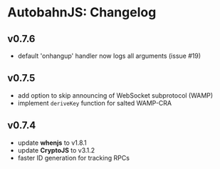 # AutobahnJS: Changelog

## v0.7.6
 * default 'onhangup' handler now logs all arguments (issue #19)


## v0.7.5
 * add option to skip announcing of WebSocket subprotocol (WAMP)
 * implement `deriveKey` function for salted WAMP-CRA

## v0.7.4
 * update **whenjs** to v1.8.1
 * update **CryptoJS** to v3.1.2
 * faster ID generation for tracking RPCs


 